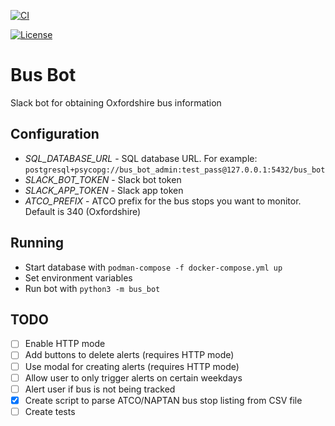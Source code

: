 [![CI](https://github.com/gfrn/bus-bot/actions/workflows/ci.yml/badge.svg)](https://github.com/gfrn/bus-bot/actions/workflows/ci.yml)

[![License](https://img.shields.io/badge/License-Apache%202.0-blue.svg)](https://opensource.org/licenses/Apache-2.0)

# Bus Bot

Slack bot for obtaining Oxfordshire bus information

## Configuration

- *SQL_DATABASE_URL* - SQL database URL. For example: `postgresql+psycopg://bus_bot_admin:test_pass@127.0.0.1:5432/bus_bot`
- *SLACK_BOT_TOKEN* - Slack bot token
- *SLACK_APP_TOKEN* - Slack app token
- *ATCO_PREFIX* - ATCO prefix for the bus stops you want to monitor. Default is 340 (Oxfordshire)

## Running

- Start database with `podman-compose -f docker-compose.yml up`
- Set environment variables
- Run bot with `python3 -m bus_bot`

## TODO

- [ ] Enable HTTP mode
- [ ] Add buttons to delete alerts (requires HTTP mode)
- [ ] Use modal for creating alerts (requires HTTP mode)
- [ ] Allow user to only trigger alerts on certain weekdays
- [ ] Alert user if bus is not being tracked
- [x] Create script to parse ATCO/NAPTAN bus stop listing from CSV file
- [ ] Create tests
